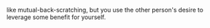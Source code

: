 like mutual-back-scratching, but you use the other person's desire to leverage some benefit for yourself.
